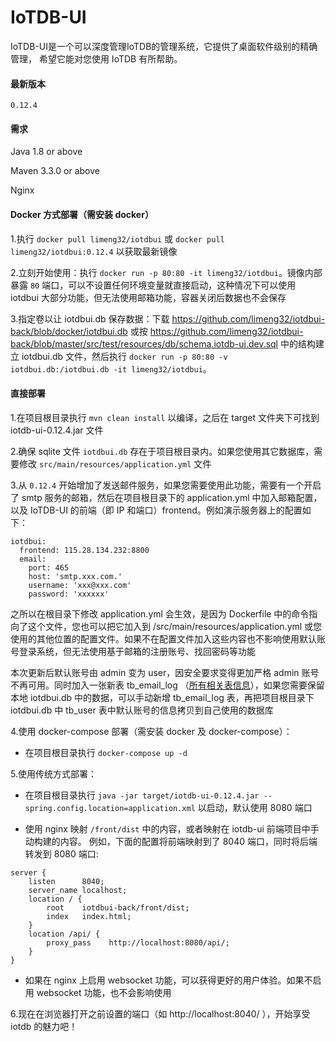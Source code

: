 # IoTDB-UI

IoTDB-UI是一个可以深度管理IoTDB的管理系统，它提供了桌面软件级别的精确管理， 希望它能对您使用 IoTDB 有所帮助。

#### 最新版本

`0.12.4`

#### 需求

Java 1.8 or above

Maven 3.3.0 or above

Nginx

#### Docker 方式部署（需安装 docker）

1.执行 `docker pull limeng32/iotdbui` 或 `docker pull limeng32/iotdbui:0.12.4` 以获取最新镜像

2.立刻开始使用：执行 `docker run -p 80:80 -it limeng32/iotdbui`。镜像内部暴露 `80` 端口，可以不设置任何环境变量就直接启动，这种情况下可以使用 iotdbui 大部分功能，但无法使用邮箱功能，容器关闭后数据也不会保存

3.指定卷以让 iotdbui.db 保存数据：下载 <a href="https://github.com/limeng32/iotdbui-back/blob/docker/iotdbui.db">https://github.com/limeng32/iotdbui-back/blob/docker/iotdbui.db</a> 或按 <a href="https://github.com/limeng32/iotdbui-back/blob/master/src/test/resources/db/schema.iotdb-ui.dev.sql">https://github.com/limeng32/iotdbui-back/blob/master/src/test/resources/db/schema.iotdb-ui.dev.sql</a> 中的结构建立 iotdbui.db 文件，然后执行 `docker run -p 80:80 -v iotdbui.db:/iotdbui.db -it limeng32/iotdbui`。

#### 直接部署

1.在项目根目录执行 `mvn clean install` 以编译，之后在 target 文件夹下可找到 iotdb-ui-0.12.4.jar 文件

2.确保 sqlite 文件 `iotdbui.db` 存在于项目根目录内。如果您使用其它数据库，需要修改 `src/main/resources/application.yml` 文件

3.从 `0.12.4` 开始增加了发送邮件服务，如果您需要使用此功能，需要有一个开启了 smtp 服务的邮箱，然后在项目根目录下的 application.yml 中加入邮箱配置，以及 IoTDB-UI 的前端（即 IP 和端口）frontend。例如演示服务器上的配置如下：

```
iotdbui:
  frontend: 115.28.134.232:8800
  email:
    port: 465
    host: 'smtp.xxx.com.'
    username: 'xxx@xxx.com'
    password: 'xxxxxx'
```

之所以在根目录下修改 application.yml 会生效，是因为 Dockerfile 中的命令指向了这个文件，您也可以把它加入到 /src/main/resources/application.yml 或您使用的其他位置的配置文件。如果不在配置文件加入这些内容也不影响使用默认账号登录系统，但无法使用基于邮箱的注册账号、找回密码等功能

本次更新后默认账号由 admin 变为 user，因安全要求变得更加严格 admin 账号不再可用。同时加入一张新表 tb_email_log （<a href="https://github.com/limeng32/iotdbui-back/blob/master/src/test/resources/db/schema.iotdb-ui.dev.sql">所有相关表信息</a>），如果您需要保留本地 iotdbui.db 中的数据，可以手动新增 tb_email_log 表，再把项目根目录下 iotdbui.db 中 tb_user 表中默认账号的信息拷贝到自己使用的数据库

4.使用 docker-compose 部署（需安装 docker 及 docker-compose）：

- 在项目根目录执行 `docker-compose up -d`
  
5.使用传统方式部署：

- 在项目根目录执行 `java -jar target/iotdb-ui-0.12.4.jar --spring.config.location=application.xml` 以启动，默认使用 8080 端口
  
- 使用 nginx 映射 `/front/dist` 中的内容，或者映射在 iotdb-ui 前端项目中手动构建的内容。 例如，下面的配置将前端映射到了 8040 端口，同时将后端转发到 8080 端口:

```
server {
	listen		8040;
	server_name	localhost;
	location / {
		root	iotdbui-back/front/dist;
		index	index.html;
	}
	location /api/ {
        proxy_pass    http://localhost:8080/api/;
    }
}
```

- 如果在 nginx 上启用 websocket 功能，可以获得更好的用户体验。如果不启用 websocket 功能，也不会影响使用

6.现在在浏览器打开之前设置的端口（如 http://localhost:8040/ ），开始享受 iotdb 的魅力吧！
